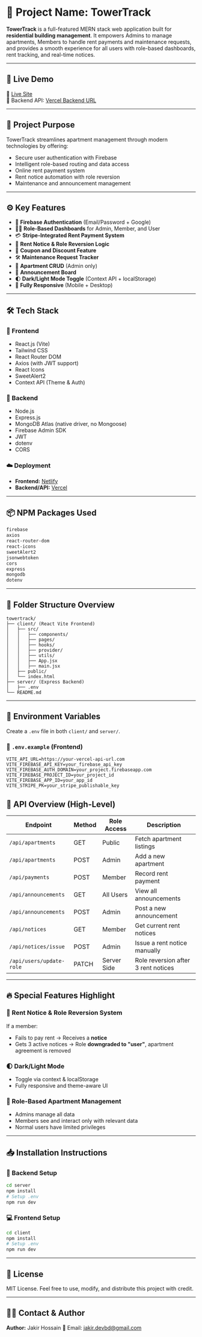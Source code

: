 # 🏢 Project Name: TowerTrack

**TowerTrack** is a full-featured MERN stack web application built for **residential building management**. It empowers Admins to manage apartments, Members to handle rent payments and maintenance requests, and provides a smooth experience for all users with role-based dashboards, rent tracking, and real-time notices.

---

## 🚀 Live Demo

🔗 [Live Site](https://your-live-deployment-url.com)  
🔧 Backend API: [Vercel Backend URL](https://your-backend-api-url.com)

---

## 📌 Project Purpose

TowerTrack streamlines apartment management through modern technologies by offering:

- Secure user authentication with Firebase
- Intelligent role-based routing and data access
- Online rent payment system
- Rent notice automation with role reversion
- Maintenance and announcement management

---

## ⚙️ Key Features

- 🔐 **Firebase Authentication** (Email/Password + Google)
- 🧑‍💼 **Role-Based Dashboards** for Admin, Member, and User
- 💳 **Stripe-Integrated Rent Payment System**
- 📢 **Rent Notice & Role Reversion Logic**
- 🧾 **Coupon and Discount Feature**
- 🛠️ **Maintenance Request Tracker**
- 🏢 **Apartment CRUD** (Admin only)
- 📣 **Announcement Board**
- 🌓 **Dark/Light Mode Toggle** (Context API + localStorage)
- 📱 **Fully Responsive** (Mobile + Desktop)

---

## 🛠️ Tech Stack

### 🔹 Frontend
- React.js (Vite)
- Tailwind CSS
- React Router DOM
- Axios (with JWT support)
- React Icons
- SweetAlert2
- Context API (Theme & Auth)

### 🔸 Backend
- Node.js
- Express.js
- MongoDB Atlas (native driver, no Mongoose)
- Firebase Admin SDK
- JWT
- dotenv
- CORS

### ☁️ Deployment
- **Frontend:** [Netlify](https://www.netlify.com/)
- **Backend/API:** [Vercel](https://vercel.com/)

---

## 📦 NPM Packages Used

```bash
firebase
axios
react-router-dom
react-icons
sweetAlert2
jsonwebtoken
cors
express
mongodb
dotenv
````

---

## 📂 Folder Structure Overview

```
towertrack/
├── client/ (React Vite Frontend)
│   ├── src/
│   │   ├── components/
│   │   ├── pages/
│   │   ├── hooks/
│   │   ├── provider/
│   │   ├── utils/
│   │   ├── App.jsx
│   │   ├── main.jsx
│   ├── public/
│   └── index.html
├── server/ (Express Backend)
│   ├── .env
└── README.md
```

---

## 🔐 Environment Variables

Create a `.env` file in both `client/` and `server/`.

### 🧾 `.env.example` (Frontend)

```env
VITE_API_URL=https://your-vercel-api-url.com
VITE_FIREBASE_API_KEY=your_firebase_api_key
VITE_FIREBASE_AUTH_DOMAIN=your_project.firebaseapp.com
VITE_FIREBASE_PROJECT_ID=your_project_id
VITE_FIREBASE_APP_ID=your_app_id
VITE_STRIPE_PK=your_stripe_publishable_key
```


## 📡 API Overview (High-Level)

| Endpoint                 | Method | Role Access | Description                         |
| ------------------------ | ------ | ----------- | ----------------------------------- |
| `/api/apartments`        | GET    | Public      | Fetch apartment listings            |
| `/api/apartments`        | POST   | Admin       | Add a new apartment                 |
| `/api/payments`          | POST   | Member      | Record rent payment                 |
| `/api/announcements`     | GET    | All Users   | View all announcements              |
| `/api/announcements`     | POST   | Admin       | Post a new announcement             |
| `/api/notices`           | GET    | Member      | Get current rent notices            |
| `/api/notices/issue`     | POST   | Admin       | Issue a rent notice manually        |
| `/api/users/update-role` | PATCH  | Server Side | Role reversion after 3 rent notices |

---

## 🔥 Special Features Highlight

### 📢 Rent Notice & Role Reversion System

If a member:

* Fails to pay rent → Receives a **notice**
* Gets 3 active notices → Role **downgraded to "user"**, apartment agreement is removed

### 🌓 Dark/Light Mode

* Toggle via context & localStorage
* Fully responsive and theme-aware UI

### 🏢 Role-Based Apartment Management

* Admins manage all data
* Members see and interact only with relevant data
* Normal users have limited privileges

---

## 📥 Installation Instructions

### 🔧 Backend Setup

```bash
cd server
npm install
# Setup .env
npm run dev
```

### 💻 Frontend Setup

```bash
cd client
npm install
# Setup .env
npm run dev
```

---

## 📄 License

MIT License.
Feel free to use, modify, and distribute this project with credit.

---

## 👨‍💻 Contact & Author

**Author:** Jakir Hossain
📧 Email: [jakir.devbd@gmail.com](mailto:jakir.devbd@gmail.com)


